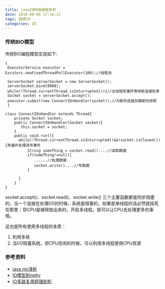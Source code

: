 ```yaml
---
title: javaIO网络编程参考
date: 2018-08-08 17:16:12
tags: 网络IO
categories: IO
---
```


### 传统BIO模型
传统BIO编程模型实现如下:
``` 
{
 ExecutorService executor = Excutors.newFixedThreadPollExecutor(100);//线程池

 ServerSocket serverSocket = new ServerSocket();
 serverSocket.bind(8088);
 while(!Thread.currentThread.isInturrupted()){//主线程死循环等待新连接到来
 Socket socket = serverSocket.accept();
 executor.submit(new ConnectIOnHandler(socket));//为新的连接创建新的线程
 }

class ConnectIOnHandler extends Thread{
    private Socket socket;
    public ConnectIOnHandler(Socket socket){
       this.socket = socket;
    }
    public void run(){
      while(!Thread.currentThread.isInturrupted()&&!socket.isClosed()){死循环处理读写事件
          String someThing = socket.read()....//读取数据
          if(someThing!=null){
             ......//处理数据
             socket.write()....//写数据
          }

      }
    }
}
```
socket.accept()、socket.read()、socket.write()
三个主要函数都是同步阻塞的，当一个连接在处理I/O的时候，系统是阻塞的，如果是单线程的话必然就挂死在那里；但CPU是被释放出来的，开启多线程，就可以让CPU去处理更多的事情。

这也是所有使用多线程的本质：
1. 利用多核
2. 当I/O阻塞系统，但CPU空闲的时候，可以利用多线程使用CPU资源


### 参考资料
- [java nio浅析](https://tech.meituan.com/nio.html)
- [IO模型到netty](https://juejin.im/post/58bbaee6ac502e006b02f607)
- [IO多路复用原理剖析](https://juejin.im/post/59f9c6d66fb9a0450e75713f)
